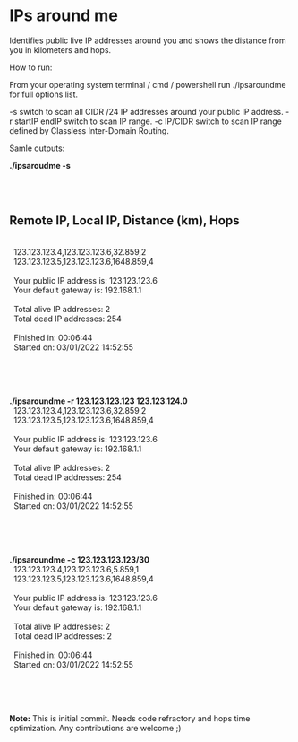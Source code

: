 # IPs around me
Identifies public live IP addresses around you and shows the distance from you in kilometers and hops.

How to run:

From your operating system terminal / cmd / powershell run ./ipsaroundme for full options list.

-s switch to scan all CIDR  /24 IP addresses around your public IP address.
-r startIP endIP switch to scan IP range.
-c IP/CIDR switch to scan IP range defined by Classless Inter-Domain Routing.


Samle outputs:

**./ipsaroudme -s**

\
&nbsp;

Remote IP, Local IP, Distance (km), Hops
----------------------------------------
\
&nbsp;
123.123.123.4,123.123.123.6,32.859,2
\
&nbsp;
123.123.123.5,123.123.123.6,1648.859,4
\
&nbsp;
\
&nbsp;
Your public IP address is: 123.123.123.6
\
&nbsp;
Your default gateway is: 192.168.1.1
\
&nbsp;
\
&nbsp;
Total alive IP addresses: 2
\
&nbsp;
Total dead IP addresses: 254
\
&nbsp;
\
&nbsp;
Finished in: 00:06:44
\
&nbsp;
Started on: 03/01/2022 14:52:55

\
&nbsp;
\
&nbsp;


**./ipsaroundme -r 123.123.123.123 123.123.124.0**
\
&nbsp;
123.123.123.4,123.123.123.6,32.859,2
\
&nbsp;
123.123.123.5,123.123.123.6,1648.859,4
\
&nbsp;
\
&nbsp;
Your public IP address is: 123.123.123.6
\
&nbsp;
Your default gateway is: 192.168.1.1
\
&nbsp;
\
&nbsp;
Total alive IP addresses: 2
\
&nbsp;
Total dead IP addresses: 254
\
&nbsp;
\
&nbsp;
Finished in: 00:06:44
\
&nbsp;
Started on: 03/01/2022 14:52:55

\
&nbsp;
\
&nbsp;

**./ipsaroundme -c 123.123.123.123/30**
\
&nbsp;
123.123.123.4,123.123.123.6,5.859,1
\
&nbsp;
123.123.123.5,123.123.123.6,1648.859,4
\
&nbsp;
\
&nbsp;
Your public IP address is: 123.123.123.6
\
&nbsp;
Your default gateway is: 192.168.1.1
\
&nbsp;
\
&nbsp;
Total alive IP addresses: 2
\
&nbsp;
Total dead IP addresses: 2
\
&nbsp;
\
&nbsp;
Finished in: 00:06:44
\
&nbsp;
Started on: 03/01/2022 14:52:55

\
&nbsp;
\
&nbsp;


**Note:** This is initial commit. Needs code refractory and hops time optimization. Any contributions are welcome ;)
